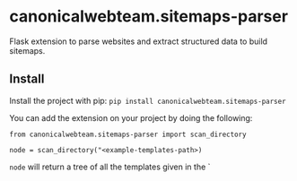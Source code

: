 # canonicalwebteam.sitemaps-parser
Flask extension to parse websites and extract structured data to build sitemaps.

## Install
Install the project with pip: `pip install canonicalwebteam.sitemaps-parser`

You can add the extension on your project by doing the following:

```
from canonicalwebteam.sitemaps-parser import scan_directory

node = scan_directory("<example-templates-path>)
```

`node` will return a tree of all the templates given in the `<example-templates-path>